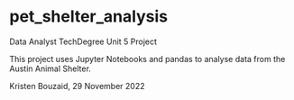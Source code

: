# pet_shelter_analysis
Data Analyst TechDegree Unit 5 Project

This project uses Jupyter Notebooks and pandas to analyse data from the Austin Animal Shelter.

Kristen Bouzaid, 29 November 2022

